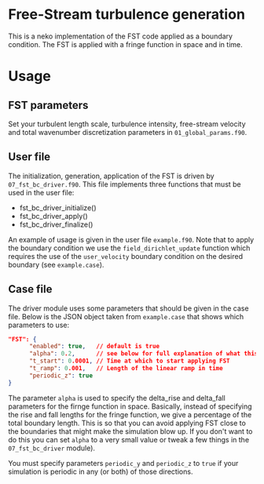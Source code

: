 # Free-Stream turbulence generation

This is a neko implementation of the FST code applied as a boundary condition. The FST is applied with a fringe function in space and in time. 

# Usage

## FST parameters

Set your turbulent length scale, turbulence intensity, free-stream velocity and total wavenumber discretization parameters in `01_global_params.f90`. 

## User file

The initialization, generation, application of the FST is driven by `07_fst_bc_driver.f90`. This file implements three functions that must be used in the user file:
- fst_bc_driver_initialize()
- fst_bc_driver_apply()
- fst_bc_driver_finalize()

An example of usage is given in the user file `example.f90`. Note that to apply the boundary condition we use the `field_dirichlet_update` function which
requires the use of the `user_velocity` boundary condition on the desired boundary (see `example.case`).

## Case file

The driver module uses some parameters that should be given in the case file. Below is the JSON object taken from `example.case` that shows which parameters to use:

```.json
"FST": {
      "enabled": true,   // default is true
      "alpha": 0.2,      // see below for full explanation of what this is
      "t_start": 0.0001, // Time at which to start applying FST
      "t_ramp": 0.001,   // Length of the linear ramp in time
      "periodic_z": true 
}
```

The parameter `alpha` is used to specify the delta_rise and delta_fall parameters for the firnge function in space. Basically, instead of specifying the rise and fall
lengths for the fringe function, we give a percentage of the total boundary length. This is so that you can avoid applying FST close to the boundaries that might make 
the simulation blow up. If you don't want to do this you can set `alpha` to a very small value or tweak a few things in the `07_fst_bc_driver` module).

You must specify parameters `periodic_y` and `periodic_z` to `true` if your simulation is periodic in any (or both) of those directions. 
